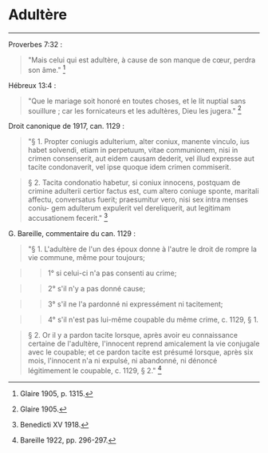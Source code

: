 # Adultère

***

Proverbes 7:32 :

> "Mais celui qui est adultère, à cause de son manque de cœur, perdra son âme." [^1]

[^1]: Glaire 1905, p. 1315.

Hébreux 13:4 :

> "Que le mariage soit honoré en toutes choses, et le lit nuptial sans souillure ; car les fornicateurs et les adultères, Dieu les jugera." [^2]

[^2]: Glaire 1905.

Droit canonique de 1917, can. 1129 :

> "§ 1. Propter coniugis adulterium, alter coniux, manente vinculo, ius habet solvendi, etiam in perpetuum, vitae communionem, nisi in crimen consenserit, aut eidem causam dederit, vel illud expresse aut tacite condonaverit, vel ipse quoque idem crimen commiserit. 

> § 2. Tacita condonatio habetur, si coniux innocens, postquam de crimine adulterii certior factus est, cum altero coniuge sponte, maritali affectu, conversatus fuerit; praesumitur vero, nisi sex intra menses coniu- gem adulterum expulerit vel dereliquerit, aut legitimam accusationem fecerit." [^3]

[^3]: Benedicti XV 1918.

G. Bareille, commentaire du can. 1129 :

> "§ 1. L'adultère de l'un des époux donne à l'autre le droit de rompre la vie commune, même pour toujours; 

>> 1° si celui-ci n'a pas consenti au crime; 

>> 2° s'il n'y a pas donné cause;

>> 3° s'il ne l'a pardonné ni expressément ni tacitement;

>> 4° s'il n'est pas lui-même coupable du même crime, c. 1129, § 1. 

> § 2. Or il y a pardon tacite lorsque, après avoir eu connaissance certaine de l'adultère, l'innocent reprend amicalement la vie conjugale avec le coupable; et ce pardon tacite est présumé lorsque, après six mois, l'innocent n'a ni expulsé, ni abandonné, ni dénoncé légitimement le coupable, c. 1129, § 2." [^4]

[^4]: Bareille 1922, pp. 296-297.




